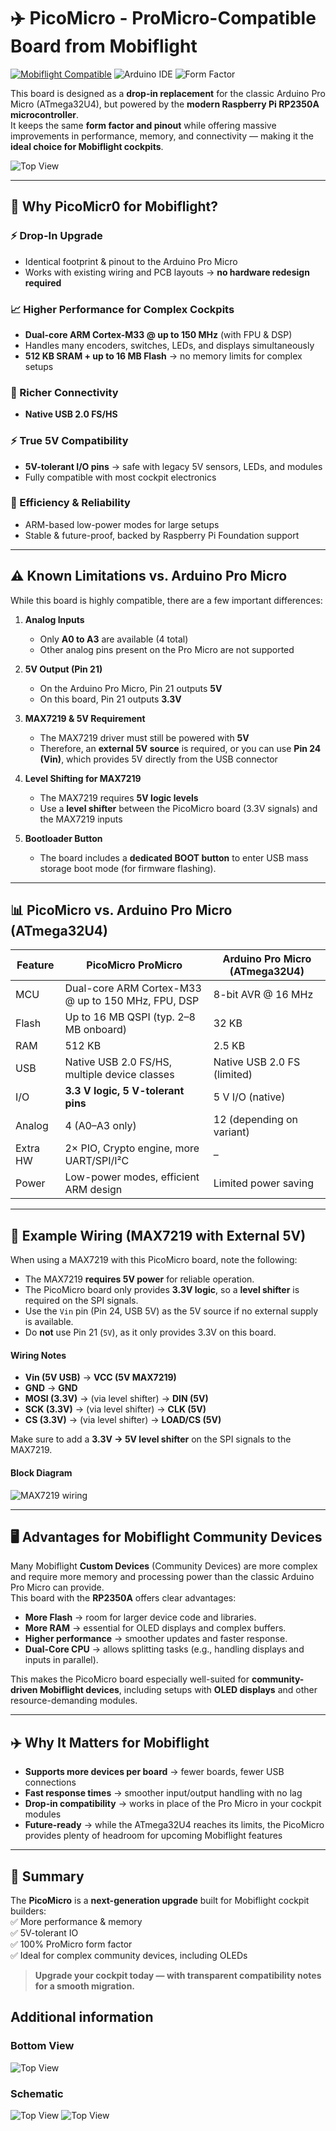 # ✈️ PicoMicro - ProMicro-Compatible Board from Mobiflight

[![Mobiflight Compatible](logo.svg)](https://www.mobiflight.com/)
![Arduino IDE](https://img.shields.io/badge/Arduino_IDE-Supported-success?style=flat-square)
![Form Factor](https://img.shields.io/badge/Form_Factor-ProMicro-green?style=flat-square)

This board is designed as a **drop-in replacement** for the classic Arduino Pro Micro (ATmega32U4), but powered by the **modern Raspberry Pi RP2350A microcontroller**.  
It keeps the same **form factor and pinout** while offering massive improvements in performance, memory, and connectivity — making it the **ideal choice for Mobiflight cockpits**.

![Top View](promicro-top.png)

---

## 🚀 Why PicoMicr0 for Mobiflight?

### ⚡ Drop-In Upgrade
- Identical footprint & pinout to the Arduino Pro Micro  
- Works with existing wiring and PCB layouts → **no hardware redesign required**  

### 📈 Higher Performance for Complex Cockpits
- **Dual-core ARM Cortex-M33 @ up to 150 MHz** (with FPU & DSP)  
- Handles many encoders, switches, LEDs, and displays simultaneously  
- **512 KB SRAM + up to 16 MB Flash** → no memory limits for complex setups  

### 🔌 Richer Connectivity
- **Native USB 2.0 FS/HS**  

### ⚡ True 5V Compatibility
- **5V-tolerant I/O pins** → safe with legacy 5V sensors, LEDs, and modules  
- Fully compatible with most cockpit electronics  

### 🔋 Efficiency & Reliability
- ARM-based low-power modes for large setups  
- Stable & future-proof, backed by Raspberry Pi Foundation support

---

## ⚠️ Known Limitations vs. Arduino Pro Micro

While this board is highly compatible, there are a few important differences:

1. **Analog Inputs**  
   - Only **A0 to A3** are available (4 total)  
   - Other analog pins present on the Pro Micro are not supported  

2. **5V Output (Pin 21)**  
   - On the Arduino Pro Micro, Pin 21 outputs **5V**  
   - On this board, Pin 21 outputs **3.3V**  

3. **MAX7219 & 5V Requirement**  
   - The MAX7219 driver must still be powered with **5V**  
   - Therefore, an **external 5V source** is required, or you can use **Pin 24 (Vin)**, which provides 5V directly from the USB connector  

4. **Level Shifting for MAX7219**  
   - The MAX7219 requires **5V logic levels**  
   - Use a **level shifter** between the PicoMicro board (3.3V signals) and the MAX7219 inputs  

5. **Bootloader Button**  
   - The board includes a **dedicated BOOT button** to enter USB mass storage boot mode (for firmware flashing).  

---

## 📊 PicoMicro vs. Arduino Pro Micro (ATmega32U4)

| Feature  | PicoMicro ProMicro                          | Arduino Pro Micro (ATmega32U4) |
|----------|-------------------------------------------|--------------------------------|
| MCU      | Dual-core ARM Cortex-M33 @ up to 150 MHz, FPU, DSP | 8-bit AVR @ 16 MHz |
| Flash    | Up to 16 MB QSPI (typ. 2–8 MB onboard)    | 32 KB |
| RAM      | 512 KB                                    | 2.5 KB |
| USB      | Native USB 2.0 FS/HS, multiple device classes | Native USB 2.0 FS (limited) |
| I/O      | **3.3 V logic, 5 V-tolerant pins**        | 5 V I/O (native) |
| Analog   | 4 (A0–A3 only)                            | 12 (depending on variant) |
| Extra HW | 2× PIO, Crypto engine, more UART/SPI/I²C | – |
| Power    | Low-power modes, efficient ARM design     | Limited power saving |

---

## 🔧 Example Wiring (MAX7219 with External 5V)

When using a MAX7219 with this PicoMicro board, note the following:

- The MAX7219 **requires 5V power** for reliable operation.
- The PicoMicro board only provides **3.3V logic**, so a **level shifter** is required on the SPI signals.
- Use the `Vin` pin (Pin 24, USB 5V) as the 5V source if no external supply is available.
- Do **not** use Pin 21 (`5V`), as it only provides 3.3V on this board.

#### Wiring Notes

- **Vin (5V USB)** → **VCC (5V MAX7219)**
- **GND** → **GND**
- **MOSI (3.3V)** → (via level shifter) → **DIN (5V)**
- **SCK (3.3V)** → (via level shifter) → **CLK (5V)**
- **CS (3.3V)** → (via level shifter) → **LOAD/CS (5V)**

Make sure to add a **3.3V → 5V level shifter** on the SPI signals to the MAX7219.

#### Block Diagram

![MAX7219 wiring](mobiflight_max7219_levelshift.png)

---

## 🖥 Advantages for Mobiflight Community Devices

Many Mobiflight **Custom Devices** (Community Devices) are more complex and require more memory and processing power than the classic Arduino Pro Micro can provide.  
This board with the **RP2350A** offers clear advantages:

- **More Flash** → room for larger device code and libraries.  
- **More RAM** → essential for OLED displays and complex buffers.  
- **Higher performance** → smoother updates and faster response.  
- **Dual-Core CPU** → allows splitting tasks (e.g., handling displays and inputs in parallel).  

This makes the PicoMicro board especially well-suited for **community-driven Mobiflight devices**, including setups with **OLED displays** and other resource-demanding modules.

---

## ✈️ Why It Matters for Mobiflight
- **Supports more devices per board** → fewer boards, fewer USB connections
- **Fast response times** → smoother input/output handling with no lag
- **Drop-in compatibility** → works in place of the Pro Micro in your cockpit modules  
- **Future-ready** → while the ATmega32U4 reaches its limits, the PicoMicro provides plenty of headroom for upcoming Mobiflight features  

---

## 📌 Summary
The **PicoMicro** is a **next-generation upgrade** built for Mobiflight cockpit builders:  
✅ More performance & memory  
✅ 5V-tolerant IO  
✅ 100% ProMicro form factor  
✅ Ideal for complex community devices, including OLEDs

> **Upgrade your cockpit today — with transparent compatibility notes for a smooth migration.**


## Additional information

### Bottom View
![Top View](promicro-bottom.png)

### Schematic
![Top View](schematic1.png)
![Top View](schematic2.png)